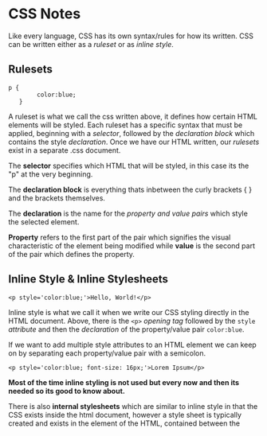 # CSS Notes

Like every language, CSS has its own syntax/rules for how its written. CSS can be written either as a *ruleset* or as *inline style*.


## Rulesets 

```
p {
        color:blue;
   }
```
	
A ruleset is what we call the css written above, it defines how certain HTML elements will be styled. Each ruleset has a specific syntax that must be applied, beginning with a *selector*, followed by the *declaration block* which contains the style *declaration*. Once we have our HTML written, our *rulesets* exist in a separate .css document. 

The **selector** specifies which HTML that will be styled, in this case its the "p" at the very beginning.

The **declaration block** is everything thats inbetween the curly brackets { } and the brackets themselves.

The **declaration** is the name for the *property and value pairs* which style the selected element.
 
**Property** refers to the first part of the pair which signifies the visual characteristic of the element being modified while **value** is the second part of the pair which defines the property.


## Inline Style & Inline Stylesheets

``` <p style='color:blue;'>Hello, World!</p> ```

Inline style is what we call it when we write our CSS styling directly in the HTML document. Above, there is the `<p>` *opening tag* followed by the `style` *attribute* and then the *declaration* of the property/value pair `color:blue`.

If we want to add multiple style attributes to an HTML element we can keep on by separating each property/value pair with a semicolon.

``` <p style='color:blue; font-size: 16px;'>Lorem Ipsum</p> ```

**Most of the time inline styling is not used but every now and then its needed so its good to know about.**

There is also **internal stylesheets** which are similar to inline style in that the CSS exists inside the html document, however a style sheet is typically created and exists in the <head> element of the HTML, contained between the <style> opening and closing tags. 

Whatever CSS stylization is created in the internal stylesheet will apply to the whole HTML document. This part must be written in CSS syntax even though it exists inside the HTML document.


## External Stylesheets 

These stylesheets are created outside of the HTML and exist as their own .css document. i.e. "style.css" This helps to maintain readability in both the HTML and CSS documents and is typically the standard way that CSS stylization is handled. However, having both an HTML and CSS document by themselves is not enough. 

**The two must be linked so that the HTML knows to style the webpage according to the CSS style.**

We do this by using the `<link>` element which must be placed inside the `<head>` of the HTML file. `<link>` is self closing and requires an `href` attribute and a `rel` attribute.
 
`href` is like the anchor element, and the value is the path/address to the CSS file. The path can either be an external one or an internal. (https://www.url.com/stylesheet.css OR /style.css)
	
`rel` describes the relationship betwen the HTML and the CSS. i.e. if we are linking a stylesheet, the value should be "stylesheet"

``` <link href="path-goes-here.css" rel="stylesheet"/> ```


## Selectors

These are how we *select* what HTML element we target with our CSS style. Selectors can also be referred to as tag name or element selector. Selectors do not have angle brackets <> surrounding them like their HTML counterparts. i.e. text { } VS <text></text>.

The asterisk `*` can be used as a *universal selector* to select elements of any/all types.


## Targeting Class

HTML tags also have attributes that can be targeted and styled. For example if we had 

``` <p class="brand">Shoe Company</p> ```

We could target the class attribute by writing our CSS as follows

``` .brand {color:teal;} ```

If we want to assign *multiple class* attribute values to a HTML element we can just do so by seperating each class value with a space i.e. 

``` <p class="brand title">Shoe Company</p> ```


## Targeting IDs

But what if we want to target one single specific HTML element with CSS? We can do that with the id attribute. In contrast to class, which can have multiple values, an elements' ID can only have a single value and be used once per page.

When we target something using the id, the CSS must be prepended by a `#`, i.e.

``` <h1 id="first-title">First Title</h1> ```

would be targeted by using the CSS

``` #first-title {color:red;} ```


## Attribute Selector

We can also target HTML elements by their attribute, for example making all links (aka. href) a certain color or font size. Attributes can targeted by putting the attribute name, or the selector, in between two square brackets `[ ]`.

``` [href] {color:magenta;} ```

We can get even more specific by using the syntax

``` type[attribute*=value] ```

Which selects any element that contains an instance of the value.

For instance, if we had multiple images on our webpage, we could set anchors with hyperlink references that end in .com to be one color and any that end in .gov as a different color. You could also target specific words

``` a[href*='.com'] {color:green;} ```

``` a[href*='.gov'] {color:red;} ```


## Psuedo-Class

We use pseudo-classes for things like greying out the submit button before all the forms are filled in, or changing a link from blue to purple once its been clicked on. They can be attached to any selector and is always written as a colon followed by a name. For example:

``` p:hover {background-color:lime;} ```

Syntax: 

``` selector:pseudo-class {property:value;} ```


## Classes and IDs

HTML elements have types, classes, and ids which we can target and style with CSS. 

CSS also has its own classes and IDs that serve their own purposes.
	
*Classes* are meant to be reused over many elements.

For example, you have 2 different `<h1>` elements. One needs to be bold and blue, the other needs to be bold and red. Instead of writing 2 seperate rules in the CSS document for each `<h1>` element, you could write a .green, .blue, and .bold rule in CSS. Then give one headline `class="bold green"` and the other `class="bold blue"`.

*IDs* are meant to style one specific element. **They override the styles of classes and should be used sparringly to spare yourself the headache.**


## Specificity

Specificity refers to the order/hierarchy in which CSS styles are displayed. Its best practice to style elements using the lowest degree of specificity possible so that the styling is easy to maintain and make changes to.

IDs > Classes > Type

IDs are most specific and therefore will override and style rules created for Classes and Types.


## Chaining

When writing CSS rules, you may require an HTML element to have two or more CSS selectors at the same time. This is done by combining multiple selectors, which we refer to as *chaining*. 

for instance if we had multiple `<h1>` elements but one or more of them had had the `class` attribute with the `special` value, i.e.

``` <h1 class='special'> ```

Then, in CSS, we would write

``` h1.special { ... } ```

And this would *only* target the HTML elements of `<h1>` with the class "special". If a `<p>` paragraph element also had a class of "special" the rule would NOT apply.


## Descendant Combinator

This is how we target HTML elements that are nested inside of other HTML elements. Think the Parent / Child relationship of HTML code. Descendant Combinators are used to target the child, or "descendant", html.

If we have an ordered list `<ol class="main-list">` parent with list item `<li>` children, we can target the list items by writing in CSS:

``` .main-list li { ... } ```

Note that the `.` before main-list is necessary if we are targeting a class. If we were to be targeting a whole element nested inside of another element we could type:

``` li h4 { ... } ```

This would select any `<h4>` elements that were nested inside of a list item `<li>`


## Multiple Selectors

We can separate selectors with a comma if we want to target two or more separate elements and apply the same style to all of them

Instead of writing 

```
h1 {font-family:Georgia} 
.menu {font-family:Georgia}	
```

We could write 

``` h1, .menu {font-family:Georgia;} ```

____________________________________________________________________________________________________________________


# Visual Rules of CSS

There are some fundamental CSS VISUAL RULES that we need to be aware of.

## Font Family

Also known as the more technical term "typeface" is how we can specifiy what kind of font we want to use across the entire web page.

```h1 {font-family:Georgia;} ```

This would set any `<h1>` element to be rendered with the Georgia font. There are a few rules for declaring a font family:
	
- The Font being used must be installed on the user's computer or downloaded with the site
- WEB SAFE FONTS are a group of fonts that most browsers and operating systems already have
- Best to use web safe fonts so that your web pages are correctly displayed across as much PCs as possible
- If the font name is two or more words, put the font in quotes (single or double), i.e. {font-family:"Courier New";}

## Font Size 

The property `font-size` is pretty self explanatory; set the value to a number value followed by 'px', which stands for 'pixels'.
	
```h1 {font-size:18px;} ```

## Font Weight 

The property `font-weight` can be set to a few different values like `normal` or `bold` but can also be set to a numerical value starting at 1 and maxing at 1000, typically used in increments of 100.

```h1 {font-weight: bold;}```

## Text Alignment
	
The property `text-align` can be set to align text to either `left`, `center`, or `right`. A fourth option is also `justify` which spaces out text so that it aligns with bot the left and right side of the parent element. By default, all text aligns to the left side of whatever container it is in.
	
```h1 {text-align: center;}```

## Color and Background Color

These can be set by using the `color` and `background-color` properties and then assigning them a value. These values must be one of the following options:
	
- *Keywords* like blue, red, aquamarine, etc. 
- *RGB* (255, 150, 50) Where the number values are 0 - 255 which specify how much **red**, **green**, and **blue** are used.
	- *RGBA* (255, 150, 50, 0.5) can also be used, where 'A' represents 'alpha', which is a fancy word for opacity. A value of 1.0 would be fully opaque and a value of 0 would be transparent. If an alpha value is **not** specified the color will default to fully opaque (1.0).
- *HSL* (50, 100%, 50%) Where the first number represents the hue of a color wheel, ranging from 0-360. Then saturation and lightness, which are represented in a percentage value, where saturation represents how vibrant the color is (think color vs grayscale; 100% being full color) and lightness representing how much white vs black there is in the color value (100% being full white).
	- *HSLA* (50, 100%, 50%, 0.3) can also be used, and just like RGBA, the fourth number represents the alpha value.
- *Hex* Represented by 3-6 alpha-numeric characters like `#FFFFFF` or `#FFF`.
	
```h1 {color:red; background-color: (;}```

## Opacity
	
This can be set with the `opacity` property and can be set from a value of 0 to 1, where 1 is fully visibile and 0 is invisible.
	
```h1 {opacity:0.5;}```

## Background Image

This is used when we want to use an image as the background of an element instead of just a color. The value of the background-image property will be a url, which can either be an *internal* or an *external* link (i.e. somewhere in your project or somewhere on the internet). If it is internal it must be linked with a **relative file path**
	
External:

```.main-banner {background-image:url('https:www.url.com)}```
	
Internal:	

```.main-banner {background-image: url('images/mountains.jpg');```


## Important 

This can be applied to specific declarations instead of full rules. **It overrides ANY STYLE no matter how specific it is and as a result this feature should be used very sparingly.** However, sometimes we will need to use it, for example when we work with multiple stylesheets. The syntax is
	
```p {color:blue !important;}```

____________________________________________________________________________________________________________________

# The Box Model

Browsers load HTML elements with default positions and values and this can lead to unexpected user experiences and also limit the views you can create. For example, when you change the background color of an element sometimes there are unintended consequences, like the color stretching beyond the bounds of the element.
	
All elements are "living" inside of a box. This is the box we refer to in the *box model*. When you change the background color of an element you change the entire bg color of the box. These boxes have **dimensions**, **padding**, **borders**, and **margins**.

The *content* of the box is surroudned by the *padding*, which is surrounded by the *border*, and then surrounded by the *margin*.

## Height and Width
	
By default, these are set to hold the raw contents of the box. We can modify this by adding height and width properties in our CSS rules and then assigning them values.
	
```.class {height:300px; width: 600px;}```

## Borders
	
This is a line that surrounds an element, like a frame on a painting. Borders can have width, style, and color attributes.
	
- *Width* can be set by defining a pixel amount of using the values thin, medium, or thick.
- *Style* can be set to one of ten otions, none, dotted, and solid.
- *Color* can be set using hexcodes or built in keywords like red, blue, violet, etc.
- A borders default values are `medium, none, color` ; where color is the current color of the element. 
	
If width, style, or color are not given values in the CSS ruleset, then the default values will be used instead.

## Border Radius
	
This can be used to soften/round the corners of the box/border. For instance if we set the value of the border-radius to 5px then each corner will have a radius of 5px, as in the corners will match the curvature of a circle with a radius of 5px.

If we want to make a border that is a perfect cricle, we set the size of the box to be equal in height and weight, and then set the value of the border-radius to 50%.

```
{...
height: 60px; weight 60px; border: 2px solid red; border-radius: 50%;
...}
```

## Padding

This is the space between the *borders* of the box and the *content*. Padding is like the space between the frame and the picture. We can modify the space with the `padding` selector:
	
```{padding: 10px;}```
	
This would create a 10px padding on the top, right, bottom, and left.

### Padding Shorthand
- 4 Values 
	- We can also get more specific by using padding-top, padding-bottom, padding-left, padding-right properties and assigning them values OR we can write `{padding: 5px 6px 7px 8px;}`. This targets the padding in a clockwise direction, starting at the top. (5 top, 6 right, 7 bot, 8 left)

- 3 Values 
	- This can be used if we want to pad the left and right with the same value, but have different top and bottom values. The first value targets the top, second value targets left and right, and third targets with bottom.

- 2 Values 
	- This will pad the top and bottom with the first value and pad the left and right with the second.


## Margin

This is the space directly outside of the box and the rules can be modified exactly the same as padding and padding shorthand. We can also use the keyword `auto`, which lets you center the content. For example:

```
{...
width: 400px;
margin: 0 auto;
...}
```
	
This sets the top and bottom margin to 0px and then automatically adjusts the left and right so that the element stays centered within its containing element. In order to center and element we must set a width, otherwise it will be automatically set to the full width of its containing element, like <body> for example. Its impossible to center an element that takes up the full width of the page since the width can change due to display &/o browser window size. Setting the width to 400 in the previous code example will cause the div to center within a containing element that is greater than 400px wide.


## Margin Collapse

This refers to how overlapping vertical margin space works. **When there are two separate elements (boxes) next to each other (left and right) the margin space between the two boxes is sum of both elements margins.** So if `box-a` has a margin of 10px and `box-b` has a margin of 10px then the total horizontal space between them will be 20px.

**However, if there are two elements next to each other vertically (top/bottom) then the *total vertical space* between them will be whatever the largest margin value is.** For example if `box-a` is on top of `box-c`, and A has a bottom margin value of 10px and C has a top margin value of 30px, the vertical distance between the two elements would be 30px. This is **margin collapse*.

## Overflow
	
We can also set the min and max width of elements since web pages can be viewed thru displays of differing screen sizes. If the max height is set too low/small for the content, then the content will spill outside of the box.

The `overflow` property is how we control when content spills outside of its box. Some of the values we can assign this property include:
	
- `hidden` hides content that spills outside of the box
- `scroll` will add a scroll bar so that the rest of the content can be viewed by scrolling
- `visible` will allow the content to be visible outside of the box. **This is the default option.**

## Resetting Defaults

All major web browsers have default stylesheets the use in absence of an external one. These are known as *user agent stylesheets*, in this case the term "user agent" is a technical term for the browser.

Because of these user agent stylesheets, sometimes they interfere with your work as a web developer. Many devs choose to reset these default values so they can work with a clean slate, we do this by creating the CSS rule

```* {margin: 0; padding: 0;}```

This is often the first rule in an external stylesheet. Note that these values are set to 0 and not 0px, when these properties are set to 0 they do not require a unit of measurement.

## Visibility

The visibility of elements can be controlled with the `visiblity` property. We can set the value to hidden, visible, and collapse
- `hidden` Will hide the element
- `visible` Will make the element visible. **this is the default value**
- `collapse` Is only for table rows `<tr>`, row groups `<tbody>`, columns `<col>`, and column groups `<colgroup>`. This value removes a row or column, but it does not affect the table layout. The space taken up by the row or column will be available for other content. If `collapse` is used on other elements, it renders as "hidden"

**Note that even if the visiblity is set to hidden, users can still find it using inspect element and viewing the source code in their browser. Furthermore, the page will only hide the content, the space will still be reserved on the web page although it will be blank.**

____________________________________________________________________________________________________________________


# Changing the Box Model

The box model does have an awkward limitation regarding the box dimensions. If we have a box with a border of 1px, padding of 10px and a height & width of 200px by 300px, the height and width of the box are now 222px by 322px because of the 10px padding on either side and the 1px border as well. 

To prevent this from happening, we can control the box-sizing property of the CSS rule. By default its value is content-box; this is affected by the previously mentioned problem.

We can reset the entire box model and assign a new value: border-box

```* {box-sizing: border-box;}```

This will set all boxes to be of the border-box value. This keeps the height and width at a fixed value and the border thickness and padding values will be included inside of the box, meaning no overall dimensions of the box will change.

____________________________________________________________________________________________________________________


# Box Model in Dev Tools (Inspect Element)

Google Chrome has a thing called DevTools that web devs can use to see the box around every element of a web page. This can be incredibly useful for developers to figure out where content begins and ends.

On windows we can use CTRL+SHIFT+I to open the dev tools. Alternatively we can use F12 or also clicking the 3 vertical dot menu > more tools > developer tools

For example, open the DevTools, make sure elements is selected at the top, and in then click on Computed in the next section. This will show the element and when you hover over each part (content, padding, border, margin) it will be highlighted on the web page. If you know exactly what element you want to inspect, you can right click directly on the element in the webpage and click on Inspect Element and the DevTool will automatically take you to where that HTML code is located in the Inspect Element area.

You can also change the values by double clicking on the value in the Computed seciton and typing a new number. Note that this change is only temporary and does not override how everyone else experiences the webpage on their own browser. Also, if a borders property alue is set to - initially, and you change it to a number, the changes will not take effect as these values must be first set in the CSS rule sheet.


When using DevTools to check/proof read a web page, we can quickly create a border around all elements using DevTools. First select the HTML declaration in the elements pane <html...>, then in the styles pane, click on the plus icon to add a new rule, and add the rule 
	
```* {border:1px solid red;}```
	
Which will give every element a 1px red border that quickly helps you see the layout and content of a webpage.

____________________________________________________________________________________________________________________


# Flow of HTML
	
By default, the HTML elements of a webpage will render from left to right, top to bottom, in the same order that they exist in the document. This is called *flow*.

CSS not only controls how HTML elements are styled, but can also control where they are positioned. Properties such as `position`, `display`, `z-index`, `float`, and `clear` are some basic properties for adjusting positions of HTML elements in the browser.

## Position

This property controls the default position of an element. It can have the value of `static`, `relative`, `absolute`, `fixed`, or `sticky`. **The default value is static.**

`relative` places the element in a position that is *relative* to its default static position

If we declare the position value as relative, we still need to specify where the element should be positioned on the page. We do this by accompanying the position declaration with one or more of the *offset properties*, top, bottom, left, &/o right.
	
- `Top` moves the element down from the top
- `Bottom` moves the element up from the bottom
- `Left` moves the element away from the left side (towards the right)
- `Right` mvoes the element away from the right side (towards the left)
	
These values can be set as `pixels`, `ems`, or `percentages`, among others. **These offset properties will not work if the value of the position property is static.**

`absolute` makes it so that all other elements on the page will ignore the element with the absolute position value and act as if it is not present on the page. The element will be positioned relative to its closest positioned parent element, while offset properties can be used to determine the final position from there. When an element is set to absolute, the element will scroll with the rest of the document when the user scrolls.

`fixed` will fix the element to a specific position on the page regardless of user scrolling. Set the value to fixed and accompany it with offset properties. For example, if we give the <nav> box a fixed position property, then it will stay at the top of the screen even when the user scrolls down/up.

**Static and Relative keeps the element flowing with the rest of the document, while Absolute and Fixed prevent the element from flowing with the document.**

`sticky` keeps an element flowing as the user scrolls but will STICK to a specified position as the page scrolls further.

```{...position:sticky; top: 240px;}```

Will keep the position at 240px from the top until it reaches the its correct place in the parent element and then will "unstick"


## Z-Index

This is how we order things from front to back. When elements overlap each other it can be difficult to read/consume, so we use `z-index` to determine which elements have priorty (i.e. when overlapped, which elements will appear "on top/in front" and which elements will appear "on bottom/behind" each other). The value is set with an integer and by default all elements have a value of 0. 
	
**If one element has a z-index of 1, and the other has a z-index of 0, the element with the value of 1 will appear in front of the other element.**


## Inline Display

Inline elements such as `<em>`, `<strong>` and `<a>` only take up as much space necessary to display their conent. The height and width cannot be specified in the CSS document. Inline elements have a box that wraps tightly around the content.

By using the `inline` property on elements that are not inherently inline, we can apply the same style/effect to them.

h1 {display: inline;}

The browser will render `<h1>` elements on the same line as other inline elements immediately before or after them (if there are any).


## Block-Level Elements

These elements are not displayed on the same line as the content around them. These elements fill the entire width of a page by default, but their width property can also be set. Unless otherwise specified, the height will automatically be set to whatever height is needed to fit the content.

Elements like heading elements `<h1> - <h6>`, `<p>`, `<div>`, and `<footer>` are all block level elements.

## Inline-Block

These elements combine feature of inline and block elements. THey can appear next to each other and we can specify their dimensions using the width & height properties. Images are the best example of default inline-block elements. If we have three separate `<div class="rectangle"> ... </div>` elements, by default they would render vertically. However if we use the CSS styling:

```.rectangle {display: inline-block; width 200px; height 300px;}```

The boxes will be rendered inline (next to each other horizontally) with the set height and width values.

- `inline` elements appear next to each other/on the same line but CANNOT have their height and width properties set. 
- `block` elements are not displayed on the same line and CAN have their width and height properties set. 
- `inline-block` elements have their height and width properties set AND appear on the same line as the other elements, provided they have enough space


## Float

The `float` property can be used to move the element as far left or as far right as possible in the container. As opposed to giving it an exact position using offset properties. `float` is commonly used for wrapping text around an image, note however that moving elements left or right for layout purposes is better suited for tools like CSS gridbox and flexbox.

The `float` property is often set either using the value of `left` or `right`. This works for static or relative positioned elements. **Floated elements MUST HAVE A WIDTH specified**, otherwise the element will assume the full width of its containg element and changing the float value will not yield any visible results.

`float` can be used to affect multiple elements at once, however when multiple elements are floated and thye have different heights it can affect the layout of the page. Specifically, elements can "bump" into each other and not allow other elements to properly move left or right.

## Clear

This property specifies how elements should behave when they bump into each other on the page. The value can be left, right, both, or none.
- `left` prevents the left side of the element from touching any other element within the same containing element.
- `right` prevents the right side of the element from touching
- `both` prevents left and right side from touching other lemeents
- `none` the element CAN touch either side

____________________________________________________________________________________________________________________


# Colors
	
These can be definied using keywords, RGB, or HSL, and also HEX color codes. We can change both the color (foreground) and background-color of an element.

## Keywords 
	
We can use keyword values like "red", "blue", "violet" to define the `color` property value.
	
```p {color: green};```

## RGB and HSL
	
These use 3 values to represent the Red Green and Blue or Hue Saturation and Lightness. 

```p {color: rgb (23, 45, 23);```
	
- These numbers must be between 0 and 255.
	
```p {color: hsl (255, 150, 100};```
	
- The first number HUE must be set between 0 and 360 which represents the angle on a color wheel.
- The second number SATURATION must be between 0 and 100% and represents how intense/rich/vibrant the color is.
- The last number is LIGHTNESS and must be between 0 and 50%. 50% is "normal", 0 is dark(black) and 100 is light(white).

## HEX 
	
These are color codes that use a # symbol and a combination of 6 letters &/o numbers
	
```p {color: #FFFFFF};```
	
- If a hex color code has triple repeating double characters, for example #BB44FF, it can be shortened down to #B4F.

## Opacity and Alpha

Colors can also have an opacity or alpha value. We can do this by using rgba or hsla instead of rgb or hsl. This means we also have to include a fourth value in the declaration which must be between 0 and 1.

We can also add alpha values to hex color codes. If using a 6 digit hex code, add 2 extra digits at the end representing the percentage of opacity. These additional hex digits can range from 00 (transparent) to FF(opaque). Think about how alpha masks in photoshop work. Everything that is in black is masked out and everything that is in white is still visible. Therefore, when the hex alpha is 00, the value is "black" and the visibility is "0/fasle". When the hex alpha is FF, the value is "white" and the visiblity is "1/true".

Alpha values cannot be applied to named colors, only RGB, HSL, or HEX color codes. However there is a named color keyword for 0 opacity, and that is "transparent" which is equivalent to rgba (0,0,0,0), and can be written like:
	
```p {color:transparent;}```

____________________________________________________________________________________________________________________


# Typography

We can set the `font-family` property by typing
	
```h1 {font-family: arial;}```

However, if the name of the font is multiple words, the font name must be encapsulated by quotes.
	
```h1 {font-family: 'Times New Roman';}```

## Web Safe Fonts
	
This refers to the group of fonts that are widely used by major web browsers and are safe to use on web pages without having to worry about wether or not the font will show. If the webpage uses a *non-web safe font*, the font must be installed on the device that is viewing the web page.


## Fallback Fonts & Font Stacks

These can be used as a way to create contingency plans for if certain text don't work.
	
```h1 {font-family: Caslon, Georgia, 'Times New Roman';}```

This is whats called a **font stack**. The browser will first try to use Caslon, and if unable to do that will use Georgia, and then if unable to use that will use Times New Roman. It usually contains a list of similar-looking fonts. Each subsequent font after the first (Caslon) is a **fallback font**.

## Serif and Sans-Serif
	
This refers to two different styles of typefaces. **Serif** refers to the little tail things like you see on Times New Roman, and **Sans-Serif** refers to fonts that do not have it, like Arial. Serif fonts are typically used in print, like newspapers, while Sans Serif is typically used for digital media. 

`serif` and `sans-serif` are also keyword values that can be added as the final fallback font if nothing else in front of the stack are available.

```h1 {font-family: Caslon, Georgia, 'Times New Roman'; serif;}```

In the above example, if any of the first 3 fonts arent available, the browser will use whatever serif font is available on the system.

## Font Weight

The `font-weight` property can be specified with either keywords of numerical values. Keywords are BOLD, NORMAL (default value), LIGHTER (one font weight lighter than elements parent value), or BOLDER (one font weight bolder than element's parent).

Numerical values can always be used from 1 to 1000, with 1 being the lightest and 1000 boldest. A weight of 400 is equal to normal, 700 is equal to bold. Its best practice to use increments of 100. Its important to knwo that not all fonts can be assigned numeric font weight, and not all numeric font weights are available to all fonts. Its best to look up the font and see what avaialbe font weight values are available.

## Font Style

The `font-style` property is a way to italicize text. By default the font-style is of a normal value.

```h1 {font-style: italic;}```

## Text Transformation

The `text-transform` property is a way to make the text either all uppercase or all lowercase.
	
```h1 {text-transform: uppercase;}```

## Letter Spacing
	
The property `letter-spacing` is used to set the horizontal spacing between the individual characters in an element. Its not common to have to do this but sometimes it can be useful. This property cna take length values in units, such as 2px or 0.5em.
	
```p {letter-spacing: 2px;}```

## Word Spacing

`word-spacing` works in a similar way and sets the horizontal spacing between each word. It takes values as units such as 3px or 0.5em;

```h1 {word-spacing: 2px;}```

## Line Height

The `line-height` property can be specificed to set how tall we want each line containing our text to be. Line height can be a unitless number, such as 1.2 or a unit value such as 12px, 5%, or 2em. Typically, a unitless number such as 1.2 is preferable, because it is responsive based on current font size. In other words, if the line height value is 1.2, it will automatically adjust if the font size is changed.
	
```p {line-height: 14.}```

## Text Alignment
	
The `text-align` property is used to align text to its parent element.

```p {text-align: justify;}```

## Web Fonts

Web Fonts are different than web safe fonts. Web fonts allow you to to <link> a font from something like Google Fonts or Adobe Fonts, in your HTML documents. You can also used paid fonts from font distributors like fonts.com by downloading them and hosting them with the rest of your site's files. You can create a @font-face ruleset in your CSS stylesheet to link to the relative path of the font file.

Both techniques allow you to go beyond the sometimes "traditional" apperance of web safe fonts.

For Example, if we use Google Fonts, after we find the font that we want to use, a <link> element will be automatically generated. We can then add that element to our <head> element of HTML, and then use that font in our CSS styling.

Fonts can also be added using the @font-face ruleset in your CSS stylesheet, isntead of the <link> element in your HTML document. Downloaded fonts come in a few file formats such as OTF(OpenType Font), TTF (TrueType Font), WOFF(Web Open Font Format) WOFF2(Web Open Font Format 2). The different formats are a progression of standards for how fonts will work with different browsers, with WOFF2 being the most progressive. Its a good idea to unclude TTF, WOFF, and WOFF2 with your @font-face rule to ensure compatibility on all browswers.

When you download the font files to your computer, its a good idea to make sure you generate additional file types for the same font. For example, if we are downloading the Roboto font, by default it will be a .TFF file. We should also generate a .WOFF and .WOFF2 version of the ROBOTO font as well.

When you have all the files you need, move them to a folder inside your website's working directory and you're ready to use them in a @font-face ruleset, for example:

```
@font-face {
	font-family: "MyParagraphFont";
	src: url('fonts/Roboto.woff2') format('woff2'),
	src: url('fonts/Roboto.woff') format('woff'),
	src: url('fonts/Roboto.ttf') format('truetype'),
}
```

It's recommended to define the @font-face ruleset at the top of your CSS stylesheet. When you use a downloaded font you can set the name of the font to a custom name, in the above exmaple it is "myparagraphfont". The src property contains 3 values, each specifiying the relative path to the font file and its format. The order of the different formats is important because our browswer will start at the top of the list and search until it finds a font format it supports. Once the @font-face rule is defined, you can use your custom named font on your style sheet, for example:

```p {font-family: "myparagraphfont", sans-serif;}```

____________________________________________________________________________________________________________________

# Flexbox

Previously, we learned about the box model of CSS display and the many tools and properties we can manipulate to position elements on a webpage. Flexible Box Layout, or *Flexbox*, is a tool that greatly simplifies how to position elements.

There are two important components to a flexbox layout: *flex containers* and *flex items*.

## Flex Containers 

Flex containers are elements on a page that *contain* flex items. All direct child elements of a flex container are **flex items**. The distinction is important because there are some properties that apply to flex containers and some properties that apply to flex items.

To designate an element as a flex container set the element's `display` property to `flex` or `inline-flex`. Once an element is designated as a flex container, there are several properties we can use to specify how its children behave, some of the basic ones are:

1. `justify-content`
2. `align-items`
3. `flex-grow`
4. `flex-shrink`
5. `flex-basis`
6. `flex`
7. `flex-wrap`
8. `align-content`
9. `flex-direction`
10. `flex-flow`

Flexbox is an elegant tool that makes it easy to address positioning issues that may have been difficult before.

## display: flex

Any element can be a flex container. Flex containers are helpful tools for creating websites that respond to changes in screen sizes. Child elements of flex containers will change size and location in response to the size and position of their parent container.

```
div.container {
  display: flex;
}
```

In the example above, all divs with the class container are flex containers. If they have children, the children are flex items. A div with the declaration `display: flex;` will remain block level and no other elements will appear on the same line as it. However, it will change the behavior of its child elements. Child elements will not begin on new lines.

## inline-flex

When we give a div - a block level element - the `display: flex` property, it remains a block level element. But what if we want multiple flex containers to display inline with each other? 

If we **did not** want div elements to be block-level elements, we would use `display: inline;` However, flexbox provides the `inline-flex` value for the `display` property which allows us to create flex containers that are also inline elements.

```
<div class='container'>
  <p>I'm inside of a flex container!</p>
  <p>A flex container's children are flex items!</p>
</div>
<div class='container'>
  <p>I'm also a flex item!</p>
  <p>Me too!</p>
</div>
```
```
.container {
  width: 200px;
  height: 200px;
  display: inline-flex;
}
```

In the examples above, there are two container divs. Without a declared width property, each div would stretch the entire width of the page. The paragraphs within each div would also display on top of each other because paragraphs are block-level elements.

If we declare `display: inline-flex`, the divs will display inline with each other if the page is wide enough. Notice that in the example above, the size of the flex container is set. Currently, the size of the parent container will override the size of its child elements. If the parent element is too small, the flex items will shrink to accommodate the parent containerâ€™s size.

```
<div class='container'>
  <div class='child'>
    <h1>1</h1>
  </div>
  <div class='child'>
    <h1>2</h1>
  </div>
</div>
```
```
.container {
  width: 200px;
}
 
.child {
  display: inline-flex;
  width: 150px;
  height: auto;
}
```
In the example above, the .child divs will take up more width (300 pixels) than the container div allows (200 pixels). The .child divs will shrink to accommodate the container's size.

## justify-content

By default, when we have a flex or inline-flex container, all of the child elements (flex items) move toward the upper left corner of the parent container. We can change this and specify *how* flex items spread out from left to right along the *main axis*

To position the items from left to right, we use a property called `justify-content`

```
.container {
  display: flex;
  justify-content: flex-end;
}
```
In the example above, we set the value of justify-content to flex-end. This will cause all of the flex items to shift to the right side of the flex container. Here are some commonly used values for the `justify-content` property:

- `flex-start` : all items to be positioned in order starting from the left of the parent container with no extra space between or before them
- `flex-end` : all items will be positioned in order, with the last item starting on the right side of the parent container with no extra space between or before them.
- `center` : all items will be positioned in order, in the center of the parent container, with no extra space before, between, or after them.
- `space-around` : items will be positioned with equal space before and after each item, resulting in double the space between elements
- `space-between` : items will be positioned with equal space between them, but no extra space ebfore the first or after the last elements.

"No extra space" meaning that margins and borders will be respected, but no more space (than what is specified in the style rules for the particular element) will be added between elements. The size of each individual flex item is not changed by this property.

## align-items

It is possible to align flex items vertically within the container with the `align-items` property.

```
.container {
  align-items: baseline;
}
```
In the example above, the align-items property is set to baseline. This means that the baseline of the content of each item will be aligned. Below are some common values used for the `align-items` property:

- `flex-start` : all elements will be positioned at the top of the parent container.
- `flex-end` : all elements will be positioned at the bottom of the parent container.
- `center` : the center of all elements will be positioned halfway between the top and bottom of the parent container.
- `baseline` : the bottom of the content of all items will be aligned with each other.
- `stretch` : if possible, the items will stretch from top to bottom of the container (this is the default value; elements with a specified height will not stretch; elements with a minimum height or no height specified will stretch).

These values tell the elements how to behave along the *cross axis* of the parent container, which stretches from top to bottom.

You might be unfamiliar with the `min-height` and `max-height` properties, but you have used `height` and `width` before. `min-height`, `max-height`, `min-width`, and `max-width` are properties that ensure an element is at least a certain size or at most a certain size, but we will cover that a bit further ahead.

## flex-grow

We previously learned that all flex items shrink proportionally when the flex container is too small. Howver, if the parent container is *larger than necessary* then the flex items will **not** stretch by default.

The `flex-grow` property allows us to specify if items *should* grow to fill a container and also which items should grow proportionally, more-or-less, than others.

```
<div class='container'>
  <div class='side'>
    <h1>Iâ€™m on the side of the flex container!</h1>
  </div>
  <div class='center'>
    <h1>I'm in the center of the flex container!</h1>
  </div>
  <div class='side'>
    <h1>I'm on the other side of the flex container!</h1>
  </div>
</div>
```
```
.container {
  display: flex;
}
 
.side {
  width: 100px;
  flex-grow: 1;
}
 
.center {
  width: 100px;
  flex-grow: 2;
}
```

In the example above, the `.container` div has a display value of `flex`, so its three child divs will be positioned next to each other. If there is additional space in the `.container` div (in this case, if it is wider than 300 pixels), the flex items will grow to fill it. The `.center` div will stretch twice as much as the `.side` divs. For example, if there were 60 additional pixels of space, the `center` div would absorb 30 pixels and the `side` divs would absorb 15 pixels each.

**If a max-width is set for an element, it will not grow larger than that even if there is more space for it to absorb.**

Everything in the previous sections were properties that are declared on flex containers, however this property is declared on flex items.

## flex-shrink

Just as `flex-grow` property proportionally stretches flex items, the `flex-shrink` property can be used to specify which elements will shrink and in what proportions.

You may have noticed that flex items will shrink even if the property is not declared, that is because by default the value `flex-shrink` is `1`. However, flex items *do not grow* unless the `flex-grow` property is declared because the default value is `0`.

```
<div class='container'>
  <div class='side'>
    <h1>I'm on the side of the flex container!</h1>
  </div>
  <div class='center'>
    <h1>I'm in the center of the flex container!</h1>
  </div>
  <div class='side'>
    <h1>I'm on the other side of the flex container!</h1>
  </div>
</div>
```
```
.container {
  display: flex;
}
 
.side {
  width: 100px;
  flex-shrink: 1;
}
 
.center {
  width: 100px;
  flex-shrink: 2;
}
```
In the example above, the `.center` div will shrink twice as much as the `.side` divs if the `.container` div is too small to fit the elements within it. If the content is 60 pixels too large for the flex container that surrounds it, the `.center` div will shrink by 30 pixels and the outer divs will shrink by 15 pixels each. Margins are unaffected by `flex-grow` and `flex-shrink`.

Keep in mind, minimum and maximum widths will take precedence over `flex-grow` and `flex-shrink`. As with `flex-grow`, `flex-shrink` will only be employed if the parent container is too small or the browser is adjusted.

## flex-basis

In the previous two exercises, the dimensions of the divs were determined by heights and widths set with CSS. Another way of specifying the width of a flex item is with the `flex-basis` property. This allows us to specify the width of an item before it stretches or shrinks.

```
<div class='container'>
  <div class='side'>
    <h1>Left side!</h1>
  </div>
  <div class='center'>
    <h1>Center!</h1>
  </div>
  <div class='side'>
    <h1>Right side!</h1>
  </div>
</div>
```
```
.container {
  display: flex;
}
 
.side {
  flex-grow: 1;
  flex-basis: 100px;
}
 
.center {
  flex-grow: 2;
  flex-basis: 150px;
}
```

## flex

We can use the `flex` *property* to provide a convenient and simple way to specify the `flex-grow`, `flex-shrink`, and `flex-basis` properties in one line.

**Note that the `flex` *property* is different than the `flex` *value* used for the `display` property**

```
.big {
  flex: 2 1 150px;
}
 
.small {
  flex: 1 2 100px;
}
```

In the example above, we use the `flex` property to declare the values for `flex-grow`, `flex-shrink`, and `flex-basis` with one line, in that order. 

If we want to only give a value for grow and shrink, but not basis we can just write:

```
.big {
 flex: 2 1;
}
```

Where the first value represents the grow, and the second represents the shrink.

We can also declare a value for grow and basis by writing:

```
.small {
  flex: 1 20px;
}
```

**Note that there *is no way* to set shrink and basis using 2 values.**

## flex-wrap

Sometimes, we don't want our content to shrink to fit its container. Instead, we might want flex items to move to the next line when necessary. This can be declared with the `flex-wrap` property. The `flex-wrap` property can accept three values:

- `wrap` child elements of a flex container that don't fit into a row will move down to the next line
- `wrap-reverse` has the same functionality as `wrap`, but the order of rows within a flex container is reversed (for example, in a 2-row flexbox, the first row from a `wrap` container will become the second in `wrap-reverse` and the second row from the wrap container will become the first in `wrap-reverse`)
- `nowrap` prevents items from wrapping; this is the default value and is only necessary to override a wrap value set by a different CSS rule.

```
<div class='container'>
  <div class='item'>
    <h1>We're going to wrap!</h1>
  </div>
  <div class='item'>
    <h1>We're going to wrap!</h1>
  </div>
  <div class='item'>
    <h1>We're going to wrap!</h1>
  </div>
</div>
```
```
.container {
  display: inline-flex;
  flex-wrap: wrap;
  width: 250px;
}
 
.item {
  width: 100px;
  height: 100px;
}
```

In the example above, three flex items are contained by a parent flex container. The flex container is only 250 pixels wide so the three 100 pixel wide flex items cannot fit inline. The `flex-wrap: wrap`; setting causes the third, overflowing item to appear on a new line, below the other two items.

The `flex-wrap` property is declared on flex *containers*.

## align-content

Now that elements can wrap to the next line, we might have multiple rows of flex items within the same container. Previously, we learned to use the `align-items` property to space flex items from the top to the bottom of a flex container. `align-items` is for aligning elements within a single row. If a flex container has multiple rows of content, we can use `align-content` to space the rows from top to bottom.

Here are some commonly used `align-content` values:

- `flex-start` : all rows of elements will be positioned at the top of the parent container with no extra space between.
- `flex-end` : all rows of elements will be positioned at the bottom of the parent container with no extra space between.
- `center` : all rows of elements will be positioned at the center of the parent element with no extra space between.
- `space-between` : all rows of elements will be spaced evenly from the top to the bottom of the container with no space above the first or below the last.
- `space-around` : all rows of elements will be spaced evenly from the top to the bottom of the container with the same amount of space at the top and bottom and between each element.
- `stretch` : if a minimum height or no height is specified, the rows of elements will stretch to fill the parent container from top to bottom (default value).

```
<div class='container'>
  <div class='child'>
    <h1>1</h1>
  </div>
  <div class='child'>
    <h1>2</h1>
  </div>
  <div class='child'>
    <h1>3</h1>
  </div>
  <div class='child'>
    <h1>4</h1>
  </div>
</div>
```
```
.container {
  display: flex;
  width: 400px;
  height: 400px;
  flex-wrap: wrap;
  align-content: space-around;
}
 
.child {
  width: 150px;
  height: 150px;
}
```

In the example above, there are four flex items inside of a flex container. The flex items are set to be 150 pixels wide each, but the parent container is only 400 pixels wide. This means that no more than two elements can be displayed inline. The other two elements will wrap to the next line and there will be two rows of `divs` inside of the flex container. The `align-content` property is set to the value of `space-around`, which means the two rows of divs will be evenly spaced from top to bottom of the parent container with equal space before the first row and after the second, with double space between the rows.

Note that the `align-content`property is declared on **flex containers**

## flex-direction

Flex containers have two axes, a *main* axis and a *cross* axis, think of these like an x and a y axis. By default, the main axis is horizontal (x) and the cross axis is vertical (y).

The main axis is used to position flex items with the properties: `justify-content`, `flex-wrap`, `flex-grow`, `flex-shrink`

While the cross axis is used to position flex items with the properties: `align-items` and `align-content`. 

However, the main and cross axis are interchangable and we can switch them by using the `flex-direction` property. By using `flex-direction: column;` the flex items will be ordered vertically instead of horizontally.

```
<div class='container'>
  <div class='item'>
    <h1>1</h1>
  </div>
  <div class='item'>
    <h1>2</h1>
  </div>
  <div class='item'>
    <h1>3</h1>
  </div>
  <div class='item'>
    <h1>4</h1>
  </div>
  <div class="item">
    <h1>5</h1>
  </div>
</div>
```
```
.container {
  display: flex;
  flex-direction: column;
  width: 1000px;
}
.item {
  height: 100px;
  width: 100px;
}
```
Using the code above, the five divs will be positioned in a vertical column. They *could* fit in a horizontal row, however the `column` value tells the browser to stack the divs on top of one another as opposed to side by side.

Remember that because these divs are now on the cross axis, properties like `justify-content` will not behave the way they did in the previous examples.

`flex-direction` can accept four values:

- `row` : elements will be positioned from left to right across the parent element starting from the top left corner (default).

- `row-reverse` : elements will be positioned from right to left across the parent element starting from the top right corner.

- `column` : elements will be positioned from top to bottom of the parent element starting from the top left corner.

- `column-reverse` : elements will be positioned from the bottom to the top of the parent element starting from the bottom left corner.

Remember that the `flex-direction` property is declared on **flex containers**

## flex-flow

Just like the shorthand `flex` property, the shorthand `flex-flow` property is used to decalre both `flex-wrap` and `flex-direction` properties in one line.

```
.container {
  display: flex;
  flex-flow: column wrap;
}
```
The first value of the `flex-flow` property is the value for `flex-direction` while the second is the `flex-wrap` value. 

Remember that the `flex-flow` property is declared on **flex-containers**

## Nested Flexboxes

So far we have only covered multiple flex containers on the same line, but it is also possible to put flex containers inside one another.

```
<div class='container'>
  <div class='left'>
    <img class='small' src='#'/>
    <img class='small' src='#'/>
    <img class='small' src='#' />
  </div>
  <div class='right'>
    <img class='large' src='#' />
  </div>
</div>
```
```
.container {
  display: flex;
  justify-content: center;
  align-items: center;
}
 
.left {
  display: inline-flex;
  flex: 2 1 200px;
  flex-direction: column;
}
 
.right {
  display: inline-flex;
  flex: 1 2 400px;
  align-items: center;
}
 
.small {
  height: 200px;
  width: auto;
}
 
.large {
  height: 600px; 
  width: auto;
}
```
Above, we have a div with three smaller images that display from top to bottom on the left of the page (`.left`). There is also a div with one large image that will display on the right side of the page (`.right`). The left div has a smaller `flex-basis` but stretches to fill more extra space while the right div has a larger `flex-basis` but stretches to fill less extra space.

Both divs are flex items *and* flex containers. The *items* have properties that dictate how they will be positioned in the parent container and how their flex item children will be positioned inside of them.


## Summary

Flexbox is a versatile tool to help position your elements in a more fluid and *flexible* layout.

1. `display: flex` changes an element to a block-level container with flex items inside of it.
2. `display: inline-flex` allows multiple flex containers to appear inline with each other.
3. `justify-content` is used to space items along the main axis.
4. `align-items` is used to space items along the cross axis of a single row.
5. `flex-grow` is used to specify how much space (and in what proportions) flex items absorb along the main axis.
6. `flex-shrink` is used to specify how much flex items shrink and in what proportions along the main axis.
7. `flex-basis` is used to specify the initial size of an element styled with `flex-grow` and/or `flex-shrink`.
8. `flex` is used to specify `flex-grow`, `flex-shrink`, and `flex-basis` in one declaration.
9. `flex-wrap` specifies that elements should shift along the cross axis if the flex container is not large enough.
10. `align-content` is used to space multiple rows along the cross axis.
11. `flex-direction` is used to specify the main and cross axes.
12. `flex-flow` is used to specify `flex-wrap` and `flex-direction` in one declaration.
13. Flex containers can be nested inside of each other by declaring `display: flex` or `display: inline-flex` for children of flex containers.

____________________________________________________________________________________________________________________
	
# Basic CSS Grid

CSS has many tools to elegantly lay out elements of a web page. There is no simple answer or no correct way to do this, it all depends on the content you are trying to display, and just like anything in programming there are always multiple different techniques to solve a problem.

We've learned about the box model, display/positioning, and flexboxes so far. This section is about *CSS Grid*. 

Whereas flexbox is mostly useful for positioning items in a one-dimensional layout, CSS Grid is most useful for two-dimensional layouts, providing many tools for aligning and moving elements across both rows and columns.

## Creating a Grid

To set up a grid we need both a *grid container* and *grid items*. The grid container is the parent element that contains the grid items as its child elements and applies overarching styling and positioning to them.

To turn an HTML element into a grid container, you must set the element's `display` property to one of two values:

- `grid` which makes block-level grid
- `inline-grid` which makes an inline grid

From there we can assign other proeprties to lay out the grid to suit our needs.

## Creating Columns

By default, grids only contain one column. When you add new items into the grid container, each new item appears on a new row. To change this we need to explicitly define the number of rows and columns in the grid.

We can do this by using the property `grid-template-columns`.

```
.grid {
  display: grid;
  width: 500px;
  grid-template-columns: 100px 200px;
}
```
This creates two columns in the grid, the first one being 100px wide and the second being 200px. For every value added, there will be another corresponding column. So if there were 5 values, 100px 200px 200px 200px 100px, there would be 5 columns.

We can also define these values as percents instead of pixels.

```.grid {
display: grid;
width: 1000px;
grid-template-columns: 20% 50% 10%}
```

Since the width of the grid is 1000px, the first column would be 20% of 1000px, or 200px. The second would be 500px, and the third column would be 100px.

We can also mix and match these values

```.grid {grid-template-columns: 100px, 20%, 500px}```

However, we should be careful to not set these values to exceed the width of the grid, this results in overflow which we will discuss further into this section.

## Creating Rows

This property is almost identical to `grid-template-columns` and takes values in a similar manner.

```
.grid {
height: 500px;
grid-template-rows: 10% 20% 600px;}
```

This would create three rows, the first being 50 pixels tall  (10% of 500px), the second being 100pixels tall (20% of 500px), and the third being 600px tall.

Remember that when using percentages in these two properties, rows are a percentage of the grid's height while columns are a percentage of the grid's width.

## Grid Template

We can use the `grid-template` property as a shorthand for both `grid-template-columns` and `grid-template-rows`.

```
.grid {grid-template: 200px 300px / 20% 10% 70%;}
```
The first values beofre the slash specify the row sizes and the values after the slash represent the columns. The same rule about percentages applies with this property as well.

## Fraction

We can use the `fr` unit of measurement, as opposed to `px`, `em`, `%` as a way to specify *fractions* of the grid. This can be used both in rows and columns and was specifically created for use in the CSS Grid. Using `fr` helps to prevent grid items from overflowing.

```
.grid {grid-template: 2fr 1fr 1fr / 1fr 3fr 1fr;}
```
This grid would have three rows and three columns. The rows would split whatever the designated `height` property was into four parts (2+1+1) and give the first row 2/4 of the space and the remaining two rows would get 1/4 each. The columns would split whatever the designated `width` property was into five parts (1+3+1) and then split the columns into 1/5, 3/5, and 1/5 respectively.

It is also possible to mix and match `fr` with other units of measurement and when we do this each `fr` represents a fraction of the remaining available space. For example:

```
.grid {
  display: grid;
  width: 100px;
  grid-template-columns: 1fr 60px 1fr;
}
```
Here, the second column is designated to take up 60px, leaving 40px remaining. Each `1fr` value would be 1/2 the remaining 40px, which would be 20px each.

## repeating()

The previous properties can also take a function as a value. We can use `repeat()` as one of those functions which was also created specifically for CSS Grid.

```.grid {grid-template-columns: repeat (3, 100px);}```

This would create three columns of 100px wide each. `repeat()` is particularly useful with `fr` in creating equal size rows or columns. We can also use multiple values in the `repeat()` function

```grid-template-columns: repeat(2, 20px 50px)```

This would create four columns where the first and third would be 20px wide and the second and fourth would be 50px wide.

## minmax()

So far we have only covered grids with a fixed size but sometimes you might want a grid to resize based on the size of the web browser.

In these situations, you may want to prevent a row or colum from being too big or too small. For example, if you have a 100px wide image in your grid you probably don't want its column to be smaller than 100px wide. This is where `minmax()` comes in handy.

```
.grid {
  display: grid;
  grid-template-columns: 100px minmax(100px, 500px) 100px;
}
```
In this example we have three columns, the first and third colum are 100pixels but the second column will vary in size. The `minmax()` function will cause the second column to be no smaller than 100px and no larger than 500px.


## Grid Gap

We can use the `column-gap`, `row-gap`, and `gap` properties to provide blank space between our grid items. It is important to remember that these properties will not add a gap at the beginning or the end of the grid.

The `gap` property is a shorthand way of including the `row-gap` and the `column-gap` into one property.

```gap: 20px 10px;```

When using 2 values the first is the row gap and the second is the column and if we use 1 value then that is the gap for both rows and columns.

## Grid Item

So far we have learned how to define a grid container and each grid item has only taken up exactly one square of the grid. Most of the time, that's not how we want to design our websites as it is boring and can be too symmetrical. In the following sections we will learn how to make grid items span multiple rows &/o columns to create interesting designs and layouts.

## Multiple Row Items

Using the properties `grid-row-start` and `grid-row-end` we can make a single grid item span multiple rows. Remember that we are no longer applying CSS styling to the outer grid container, we are now styling the grid item inside of the grid container.

```
.item {
  grid-row-start: 1;
  grid-row-end: 3;
}
```
n this example, the HTML element of class item will take up two rows in the grid, rows 1 and 2. Notice that the `grid-row-end` value is 3 but it only spans rows 1 and 2. Row grid lines and column grid lines start at 1 and end at a value that is 1 greater than the number of rows or columns the grid has. For example, if a grid has 5 rows, the grid row lines range from 1 to 6. If a grid has 8 rows, the grid row lines range from 1 to 9.

The value for `grid-row-start` should be the row at which you want the grid item to begin. The value for `grid-row-end` should be one greater than the row at which you want the grid item to end.

It is also possible for the start value to be greater than that of the end value and both properties can also each have negative values.

## Grid Row

We can use `grid-row` as a shorthand for both `grid-row-start` and `grid-row-end`.

```
.item_a {
  grid-row-start: 4;
  grid-row-end: 6;
}

.item_b {
  grid-row: 4 / 6;
}
```

Both of these rulesets would yield the same results. The number before the slash is the row start and the number after the slash is the row end.

When an item spans multiple rows or colums using these properties it will also include any `gap` that exists. For example, if an item spans two rows of `height` 100px and there is a 10px `gap`, then the item will have a total height of 210px.

## Grid Column

`grid-column-start`, `grid-column-end`, and `grid-column` work identically to the row properties we just covered. These properties allow a grid item to span multiple columns.

When using these properties (`grid-row-etc` and `grid-column-etc`) we can also use the keyword `span` to start or end a column or row relative to its other end.

```
.item_a {
  grid-column: 4 / span 2;
}

.item_b {
  grid-column: 4 / 6;
}
```
Both of these rulesets would yield the same result. The keyword `span` can be incredibly useful because it helps us avoid the "off-by-one" errors you might make when determining the ending grid line of an element.

## Grid Area

We can also use the `grid-area` property as a shorthand for `grid-column-start`, `grid-column-end`, `grid-row-start`, and `grid-row-end`. This property takes four values which are all separated by slashes and the order of these values are incredbily important!

```
.item {
  grid-area: 2 / 3 / 4 / span 5;
}
```

The first value is the row start, the second value is the column start, the third value is the row end, and the fourth value is the column end.
____________________________________________________________________________________________________________________
	
# Advanced CSS Grid	
	
## Grid Template Areas

The `grid-template-areas` property allows you to name sections of your web page that you can use as values in the `grid-row-start`, `grid-row-end`, `grid-column-start`, `grid-column-end`, and `grid-area` properties. 

**This property is declared on grid containers**

```
grid-template-areas: "head head"
                       "nav nav" 
                       "info services"
                       "footer footer";
```

- This tells us that the area name "head" will take the space of row 1, column 1 and row 1, column 2
- The area named "nav" will do the same and take the space of row 2, column 1 and row 1, column 2.
- This next part tells us that "info" will take up row 3, column 1 and "services" will take up row 2, column 2.
- This part tells us "footer" will take up the space of row 4, column 1 and row 4, coulmn 2.

## Overlapping Elements

Another powerful feature of CSS Grid Layout is the ability to easily overlap elements. When we overlap elements, it is generally easiest to use the `grid-area` property with grid row names. 

```
.container {
  display: grid;
  grid-template: repeat(8, 200px) / repeat(6, 100px);
}
 
.info {
  grid-area: 1 / 1 / 9 / 4;
}
 
.services {
  grid-area: 1 / 4 / 9 / 7;
}
 
img {
  grid-area: 2 / 3 / 5 / 5;
  z-index: 5;
}
```
We can see in the following code that the `img` will overlap (i.e. exist in the same rows & columns) both the `.info` and `.services` elements of our web page. 

By using the `z-index` property we can designate that it will render in front of both the `.info` and `.services` elements.

## Justify Items

We have mentioned "two-dimensional grid-based layouts" a few times. This means that there are 2 axes in our grid layout, the horizontal/row axis and vertical/column axis otherwise known as the block axis and the inline axis.

The `justify-items` property allows us to position grid items along the inline, or row, axis. This means that it positions items from left to right across the web page.

**This property is declared on grid containers** and accepts values such as:

- `start` which aligns grid items to the left side of the grid area
- `end` which aligns grid items to the right side of the grid area
- `center` which aligns grid items to the center of the grid area
- `stretch` which stretches all items to fill the grid area

There are several other values that can be used for the `justify-items` property that you can find more information about in the [documentation](https://developer.mozilla.org/en-US/docs/Web/CSS/justify-items#Values).It is important to note that the page with the definitions includes some values that are not accepted in CSS Grid layout.

## Justify Content

If `justify-items` is how we position *grid items* within their columns along the inline axis, then we can use `justify-content` to position *the entire grid* along the inline axis.

**This property is declared on grid containers** and accepts these values:

- `start` aligns the grid to the left side of the grid container
- `end` aligns the grid to the right side of the grid container
- `center` centers the grid horizontally in the grid container
- `stretch` stretches the grid items to increase the size of the grid to expand horizontally across the container
- `space-around` includes an equal amount of space on each side of the grid element. There will be half as much spafe before the first element and after the last element as there is between elements.
- `space-between` includes an equal amount of space between grid items with no space at either end
- `space-evenly` places an even amount of space between grid items and either ends

Just as before, there are other values we can use for this property which can be found in the [documentation](https://developer.mozilla.org/en-US/docs/Web/CSS/justify-content#Values) however some of these values will not be accepted in CSS Grid Layout.

## Align Items

We can use the `align-items` property to position grid items along the horizontal, or block, axis. **This property is declared on grid containers** and accepts these values:

- `start`
- `end`
- `center`
- `stretch`

Consult the [documentation](https://developer.mozilla.org/en-US/docs/Web/CSS/justify-items#Values) for other accepted values and remember that not all values in the documentation will be accepted in CSS Grid Layout.

## Align Content

Just like we learned the difference between `justify-content` and `justify-items`, the same goes for `align-items` and `align-content`. The `align-content` property positions the rows along the horizontal axis and is **declared on grid containers**. It accepts the values

- `start`
- `end`
- `center`
- `stretch`
- `space-around`
- `space-between`
- `space-evenly`

Here is the [documentation](https://developer.mozilla.org/en-US/docs/Web/CSS/align-content#Values) and remember not all values are accepted in CSS Grid Layout.

## Justify Self and Align Self

`justify-items` and `align-items` specify how *all grid items* in a container will position themselves. The `justify-self` and `align-self` properties control how *individual grid items* will position themselves.These properties override the `justify-items` and `align-items` properties.  **These properties are declared on the grid items themselves NOT the grid container** and accept these values:

- `start`
- `end`
- `center`
- `stretch` 

## Implicit vs. Explicit Grid

So far, we have been *explicitly* defining the dimensions and quantities of our grid elements. This works well in many cases like a landing page for a business that will always display specific information at all times.

However, there are instances when we don't know how much information is going to be displayed. For example, consider online shopping; Often these web pages include an option to display x-amount of items per page but then also offer the ability to can display *all* items on a single page. When displaying all items on one page, the web developer cannot know in advance how many elements will be in the search results.

What about if the developer has specified a 3-column, 5-row grid (total 15 items) but the search results return 30?

This is where *implicit* grids take over; This determines the default behavior for the placement of elements when there are more than will fit into the grid specified by the CSS.

By default, the implic grid works as follows: Items will fill up exisitng rows first and then add new rows as necessary. New grid rows will only be tall enough to contain the content within them.

## Grid Auto Rows and Grid Auto Columns

CSS Grid provides two properties to specify the size of grid tracks added implicitly: `grid-auto-rows` and `grid-auto-columns`. **These properties are declared on grid containers**.

`grid-auto-rows` specifies the *height* of implicitly added grid rows and `grid-auto-columns` specify the *width* of implicitly added grid columns. They accept the same values as their grid-template counterparts:

- `px` pixels
- `%` percentages
- `fr` fractions
- `repeat()` repeat function

If we do not specify `grid-auto-rows` in our ruleset(s) the rows would be auto adjusted to the height of the content of the grid items.

## Grid Auto Flow

In addition to setting the dimensions for implicilty-added rows and columns, we can also specify the order in which they are rendered.

`grid auto flow` deisgnates whether new elements should be added to rows or columns. **This property is declared on grid containers** and accepts these values:

- `row` new elements will fill rows from left to right and create new rows when there are too many elements in a given row
- `column` new elements should fill columns from top to bottom and create new columns where there are too many elements in a given column
- `dense` this keyword invokes an algorithm that attempts to fill holes earlier in the grid layout if smaller elements are added.

We can also pair these values like this: `grid-auto-flow: row dense`.

## Summary

- `grid` template-areas specifies grid named grid areas
- grid layouts are two-dimensional: they have a row, or inline, axis and a column, or block, axis.
- `justify-items` specifies how individual elements should spread across the row axis
- `justify-content` specifies how groups of elements should spread across the row axis
- `justify-self` specifies how a single element should position itself with respect to the row axis
- `align-items` specifies how individual elements should spread across the column axis
- `align-content` specifies how groups of elements should spread across the column axis
- `align-self` specifies how a single element should position itself with respect to the column axis
- `grid-auto-rows` specifies the height of rows added implicitly to the grid
- `grid-auto-columns` specifies the width of columns added implicitly to the grid
- `grid-auto-flow` specifies in which direction implicit elements should be created
	
____________________________________________________________________________________________________________________

# Sizing Elements - Responsive Design

## Relative Measurements

We can view webpages with many different devices: phones, desktop monitors, tablets, etc. and every device has different screen sizes. As web developers, how do we ensure that the content on a webpage can be viewed in a readable and visually appealing way across all devices, regardless of screen size?

*Responsive design* refers to the ability of a website to resize and reorganize its content based on:

1. The size of the other content on the website
2. The size of the screen the website is being viewed on

When we size content with `pixels` we are giving the element *exact* dimensions, meaning that it will always be the designated size. If the screen size were to change, like switching from landscape to portrait mode on a phone, elements with a fixed size may appear too small, overflow the screen, or become completel illegible.

We can avoid hard coded exact measurements and use *relative measurements* instead to solve these problems. This allows content to remain in proportion regardless of screen size and layout.

## Em

One unit of measurement we can use instead of `pixels` is `em`. 

`em` represents the font size of the current element or the default base font size set by a browswer if none is given. For example, if the base font of a browser is 16px, then `1em` is equal to 16px. `2m` would be equal to 32px, and so on. 

## Rem

`rem` stands for *root em* and acts similar to em but instead of checking the *parent element's* font size, it checks the *root element*. The root element is the `<html>` tag.

Most browswers set the font size of the `<html>` to 16px, so by default rem measurements will be comapred to that value. If we want to set the root element font size to a different value, we need to create a ruleset in our css stylesheet.

```
html {font-size: 20px}
```

Now, if we set any future font-size to something like `2rem` or `5rem` the elements would be 40px and 100px, respectively.

One advantage of using rems is that all elements are compared to the same font size value, making it easy to predict how large or small font will appear. If you are interested in sizing elements consistently across an entire website, the rem measurement is the best unit for the job. If you’re interested in sizing elements in comparison to other elements nearby, then the em unit would be better suited for the job.

## Percentages: Height & Width

To size non-text HTML elements relative to their parent elements on the page we can use *percentages*.

Percentages are often used to size box-model values, like width, height, padding, border, and margins. They can also be used to set position properties (top, bottom, left, right).

```
.main {
  height: 300px;
  width: 500px;
}
 
.main .subsection {
  height: 50%;
  width: 50%;
}
```
When percentages are used, elements are sized relative to the dimensions of their parent element, (read: container). Therefore, the dimensions of the `.subsection` div above will be 150px tall and 250px wide. Be careful, a child element’s dimensions may be set erroneously if the dimensions of its parent element aren’t set first.

Because the box model includes padding, borders, and margins, setting an element’s `width` to `100%` may cause content to overflow its parent container. While tempting, `100%` should only be used when content will not have padding, border, or margin.

## Percentages: Padding and Margin

Percentages can also be used to set the padding and margin of elements.

When height and width are set using percentages, you learned that the dimensions of child elements are calculated based on the dimensions of the parent element.

When percentages are used to set padding and margin, however, they are calculated based only on the *width* of the parent element.

Vertical padding and margin are also calculated based on the width of the parent. Why? Consider the following scenario:

1. A container div is defined, but its height is not set (meaning it’s flat).

2. The container then has a child element added within. The child element does have a set height. This causes the height of its parent container to stretch to that height.

3. The child element requires a change, and its height is modified. This causes the parent container’s height to also stretch to the new height. This cycle occurs endlessly whenever the child element’s height is changed!

In the scenario above, an unset height (the parent’s) results in a constantly changing height due to changes to the child element. This is why vertical padding and margin are based on the width of the parent, and not the height.

Note: When using relative sizing, ems and rems should be used to size text and dimensions on the page related to text size (i.e. padding around text). This creates a consistent layout based on text size. Otherwise, percentages should be used.

## Width: Minimum & Maximum

Sometimes elements can lose their integrity when they become too small or too large. We can use the `min-width` and `max-width` properties to circumvent this problem.

We can use pixel values with these properties to ensure hard limits on the dimensions of the elements.

## Height: Minimum & Maximum

Similarly to the above section, we can also set the `min-height` and `max-height` properties as well.

If we set the `max-height` property too low for an element, its possible that the content will overflow outside of the element resulting in illegible content.

## Scaling Images and Videos

Websites often contain media, like images and videos, and its important to make sure that these are scaled proportionally so that users can view it correctly.

```
.container {
  width: 50%;
  height: 200px;
  overflow: hidden;
}
 
.container img {
  max-width: 100%;
  height: auto;
  display: block;
}
```
In this example, the `.container` represents a container div. Setting the `overflow` property to `hidden` ensures that any content with dimensions larger than the container will be hidden from view.

The second ruleset ensures that images scale with the width of the container. The `height` property is set to `auto`, meaning that an image's height will *automatically* scale proportionally with the width.

**It’s worth memorizing the entire example above. It represents a very common design pattern used to scale images and videos proportionally.**

The example above scales the width of an image (or video) to the width of a container. If the image is larger than the container, the vertical portion of the image will overflow and will not display. To swap this behavior, you can set `max-height` to `100%` and `width` to `auto` (essentially swapping the values). This will scale the *height* of the image with the height of the container instead. If the image is larger than the container, the horizontal portion of the image will overflow and not display.

## Scaling Background Images

We can also responsively scale background images of HTML elements.

```
body {
  background-image: url('#');
  background-repeat: no-repeat;
  background-position: center;
  background-size: cover;
}
```
In the example above, the image will *cover* the entire background of the element while keeping the image in proportion. If the dimensions of the image exceed the dimensions of the container, then only a portion of the image will display.

## Summary

- Content on a website can be sized relative to other elements on the page using *relative measurements*.
- The unit of `em` sizes font relative to the font size of a parent element.
- The unit of `rem` sizes font relative to the font size of a root element. That root element is the `<html>` element.
- Percentages are commonly used to size box-model features, like the width, height, padding, or margin of an element.
When percentages are used to size width and height, child elements will be sized relative to the dimensions of their parent (remember that parent dimensions must first be set).
- Percentages can be used to set padding and margin. Horizontal and vertical padding and margin are set relative to the width of a parent element.
- The minimum and maximum width of elements can be set using `min-width` and `max-width`.
- The minimum and maximum height of elements can be set using `min-height` and `max-height`.
- When the height of an image or video is set, then its width can be set to `auto` so that the media scales proportionally. Reversing these two properties and values will also achieve the same result.
- A background image of an HTML element will scale proportionally when its `background-size` property is set to `cover`.
____________________________________________________________________________________________________________________
	

